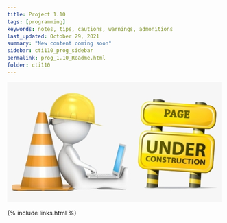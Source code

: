 ```yaml
---
title: Project 1.10
tags: [programming]
keywords: notes, tips, cautions, warnings, admonitions
last_updated: October 29, 2021
summary: "New content coming soon"
sidebar: cti110_prog_sidebar
permalink: prog_1.10_Readme.html
folder: cti110
---
```


![under construction](../../images/new-content-coming-soon-web-page-is-under.png)

{% include links.html %}

